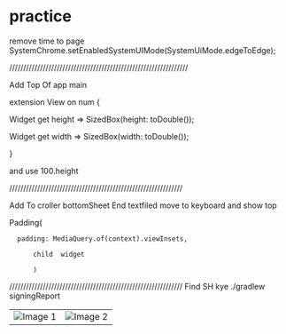 # practice
remove time to page  
    SystemChrome.setEnabledSystemUIMode(SystemUiMode.edgeToEdge);
    
////////////////////////////////////////////////////////////////

Add Top Of app  main


extension View on num {

  Widget get height => SizedBox(height: toDouble());
  
  Widget get width => SizedBox(width: toDouble());
  
}


and use          100.height

//////////////////////////////////////////////////////////////

Add To croller bottomSheet End textfiled move to keyboard and show top

Padding(

      padding: MediaQuery.of(context).viewInsets,
          
          child  widget
          
          )
//////////////////////////////////////////////////////////////
Find SH kye
./gradlew signingReport
          
          


<table>
  <tr>
    <td>
      <img src="https://github.com/rehmanflutter/WebView-App-Net-Check-/assets/144882089/f568f8f9-ea99-4a4c-8cab-a4a0d967e2e6" alt="Image 1">
    </td>
    <td>
      <img src="https://github.com/rehmanflutter/WebView-App-Net-Check-/assets/144882089/879d7daa-d5b0-43ce-8f5f-a21c77cc7aaa" alt="Image 2">
    </td>
  </tr>
</table>



 
